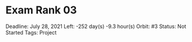 # Exam Rank 03

Deadline: July 28, 2021
Left: -252 day(s) -9.3 hour(s) 
Orbit: #3
Status: Not Started
Tags: Project